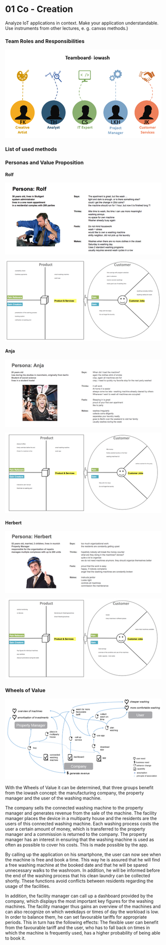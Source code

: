 # 01 Co - Creation
Analyze IoT applications in context. Make your application understandable. Use instruments from other lectures, e. g. canvas methods.)

### Team Roles and Responsibilities

![TeamOrga](../resources/team_orga.png)

### List of used methods

### Personas and Value Proposition

#### Rolf

![PersonaRolf](../resources/persona_rolf.png)

![ValuePropositionRolf](../resources/value_proposition_rolf.png)

#### Anja

![PersonaAnja](../resources/persona_anja.png)

![ValuePropositionAnja](../resources/value_proposition_anja.png)

#### Herbert

![PersonaHerbert](../resources/persona_herbert.png)

![ValuePropositionHerbert](../resources/value_proposition_herbert.png)

### Wheels of Value
![WheelsOfValue](../resources/WheelsOfValue_english.PNG)

With the Wheels of Value it can be determined, that three groups benefit from the iowash concept: the manufacturing company, the property manager and the user of the washing machine.

The company sells the connected washing machine to the property manager and generates revenue from the sale of the machine. The facility manager places the device in a multiparty house and the residents are the users of this connected washing machine. Each washing process costs the user a certain amount of money, which is transferred to the property manager and a commission is returned to the company. The property manager has an interest in ensuring that the washing machine is used as often as possible to cover his costs. This is made possible by the app.

By calling up the application on his smartphone, the user can now see when the machine is free and book a time. This way he is assured that he will find a free washing machine at the booked date and that he will be spared unnecessary walks to the washroom. In addition, he will be informed before the end of the washing process that his clean laundry can be collected shortly. These functions avoid conflicts between residents regarding the usage of the facilities.

In addition, the facility manager can call up a dashboard provided by the company, which displays the most important key figures for the washing machines. The facility manager thus gains an overview of the machines and can also recognize on which weekdays or times of day the workload is low. In order to balance them, he can set favourable tariffs for appropriate periods. This in turn has the following effects: The flexible user can benefit from the favourable tariff and the user, who has to fall back on times in which the machine is frequently used, has a higher probability of being able to book it.
